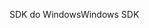 <span data-ttu-id="2e62b-101">SDK do Windows</span><span class="sxs-lookup"><span data-stu-id="2e62b-101">Windows SDK</span></span>
